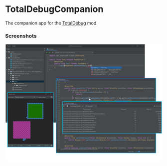 # TotalDebugCompanion
The companion app for the [TotalDebug](https://github.com/Minecraft-TA/TotalDebug) mod.

### Screenshots
![Main View](https://github.com/Minecraft-TA/TotalDebugCompanion/blob/master/images/main.png?raw=true)
